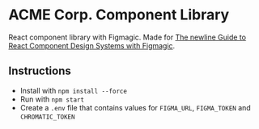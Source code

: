 # ACME Corp. Component Library

React component library with Figmagic. Made for [The newline Guide to React Component Design Systems with Figmagic](https://www.newline.co/courses/newline-guide-to-react-component-design-systems-with-figmagic/).

## Instructions

- Install with `npm install --force`
- Run with `npm start`
- Create a `.env` file that contains values for `FIGMA_URL`, `FIGMA_TOKEN` and `CHROMATIC_TOKEN`
